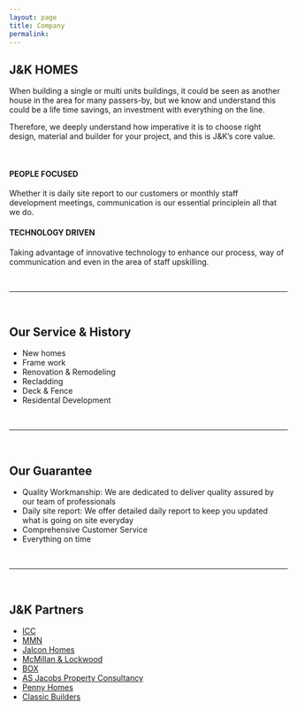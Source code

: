```yaml
---
layout: page
title: Company
permalink:
---
```


## J&K HOMES

When building a single or multi units buildings, it could be seen as another house in the area for many passers-by, but we know and understand this could be a life time savings, an investment with everything on the line.

Therefore, we deeply understand how imperative it is to choose right design, material and builder for your project, and this is J&K’s core value.

<br>


#### PEOPLE FOCUSED

Whether it is daily site report to our customers or monthly staff development meetings, communication is our essential principlein all that we do.


#### TECHNOLOGY DRIVEN

Taking advantage of innovative technology to enhance our process, way of communication and even in the area of staff upskilling.

<br>


***

<br>


## Our Service & History

- New homes
- Frame work
- Renovation & Remodeling
- Recladding
- Deck & Fence
- Residental Development

<br>

***

<br>


## Our Guarantee

- Quality Workmanship: We are dedicated to deliver quality assured by our team of professionals
- Daily site report: We offer detailed daily report to keep you updated what is going on site everyday
- Comprehensive Customer Service
- Everything on time

<br>

***

<br>




## J&K Partners

<ul class="jk-partners__list">
  <li><a href="#" target="_blank"> ICC </a></li>
  <li><a href="https://mmnprojects.co.nz/" target="_blank"> MMN </a></li>
  <li><a href="https://www.jalcon.co.nz/" target="_blank"> Jalcon Homes </a></li>
  <li><a href="https://www.mlconstruction.nz/" target="_blank"> McMillan & Lockwood </a></li>
  <li><a href="https://www.box.co.nz/" target="_blank"> BOX </a></li>
  <li><a href="https://asjacobs.co.nz/" target="_blank"> AS Jacobs Property Consultancy </a></li>
  <li><a href="https://www.pennyhomes.co.nz/" target="_blank"> Penny Homes </a></li>
  <li><a href="https://www.classicbuilders.co.nz/" target="_blank"> Classic Builders </a></li>
</ul>